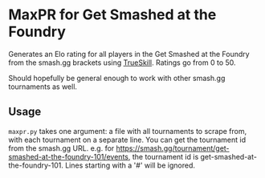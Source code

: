 MaxPR for Get Smashed at the Foundry
====================================

Generates an Elo rating for all players in the Get Smashed at the Foundry from the smash.gg brackets using [TrueSkill](http://trueskill.org/).
Ratings go from 0 to 50.

Should hopefully be general enough to work with other smash.gg tournaments as well.

Usage
-----

`maxpr.py` takes one argument: a file with all tournaments to scrape from, with each tournament on a separate line.
You can get the tournament id from the smash.gg URL. e.g. for https://smash.gg/tournament/get-smashed-at-the-foundry-101/events,
the tournament id is get-smashed-at-the-foundry-101. Lines starting with a '#' will be ignored.

